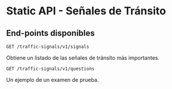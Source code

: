 # Static API - Señales de Tránsito #


## End-points disponibles
`GET /traffic-signals/v1/signals`

Obtiene un listado de las señales de tránsito más importantes.


`GET /traffic-signals/v1/questions`

Un ejemplo de un examen de prueba.